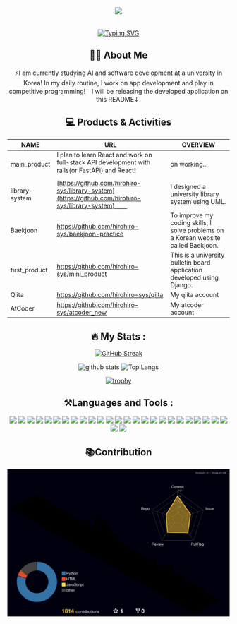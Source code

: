<div id="header" align="center">


<img src="https://media.giphy.com/media/du3J3cXyzhj75IOgvA/giphy.gif" width="160" />

<br>

<img src="https://komarev.com/ghpvc/?username=hirohiro-sys&style=flat-square&color=blue" alt=""/>

<a href="https://git.io/typing-svg"><img src="https://readme-typing-svg.demolab.com?font=Fira+Code&pause=1000&color=31F738&random=false&width=600&lines=Hello+there.+I`m+hirohiro-sys!+Have+a+nice+day+⭐️" alt="Typing SVG" /></a> 

## 🧑‍💻 About Me

⚡️I am currently studying AI and software development at a university in  Korea! In my daily routine, I work on app development and play in competitive programming!　I will be releasing the developed application on this README↓.


## 💻 Products & Activities

| NAME | URL | OVERVIEW
| --- | --- | -- |
| main_product | I plan to learn React and work on full-stack API development with rails(or FastAPi) and React❗️ | on working...
| library-system | [https://github.com/hirohiro-sys/library-system](https://github.com/hirohiro-sys/library-system)　　| I designed a university library system using UML.
| Baekjoon | https://github.com/hirohiro-sys/baekjoon-practice | To improve my coding skills, I solve problems on a Korean website called Baekjoon.
| first_product | https://github.com/hirohiro-sys/mini_product | This is a university bulletin board application developed using Django.
| Qiita | https://github.com/hirohiro-sys/qiita | My qiita account
| AtCoder | https://github.com/hirohiro-sys/atcoder_new | My atcoder account








## 🔥 My Stats :



<!-- [![Solved.ac
프로필](http://mazassumnida.wtf/api/v2/generate_badge?boj=katohiro22)](https://solved.ac/{handle})

[![Solved.ac
프로필](http://mazassumnida.wtf/api/mini/generate_badge?boj=katohiro22)](https://solved.ac/{handle}) 
-->



<p align="center"> 

[![GitHub Streak](https://streak-stats.demolab.com?user=hirohiro-sys&theme=tokyonight&hide_border=%E9%96%93%E9%81%95%E3%81%84)](https://git.io/streak-stats)

<img alt="github stats" height="150px" src="https://github-readme-stats.vercel.app/api?username=hirohiro-sys&theme=dark&show_icons=true" /> 


<img alt="Top Langs" height="150px" src="https://github-readme-stats.vercel.app/api/top-langs/?username=hirohiro-sys&layout=compact&theme=vision-friendly-dark" /> 
 



</p>


 [![trophy](https://github-profile-trophy.vercel.app/?username=hirohiro-sys&theme=matrix)](https://github.com/ryo-ma/github-profile-trophy)


 


##  ⚒️Languages and Tools :

<div align="center">
 <img src="https://img.shields.io/badge/Python-3776AB?style=for-the-badge&logo=python&logoColor=white" />
 <img src="https://img.shields.io/badge/Django-092E20?style=for-the-badge&logo=django&logoColor=white" />
 <img src="https://img.shields.io/badge/JavaScript-F7DF1E?style=for-the-badge&logo=JavaScript&logoColor=white" />
 <img src="https://img.shields.io/badge/TypeScript-007ACC?style=for-the-badge&logo=typescript&logoColor=white" />
 <img src="https://img.shields.io/badge/HTML-239120?style=for-the-badge&logo=html5&logoColor=white" />
 <img src="https://img.shields.io/badge/CSS-239120?&style=for-the-badge&logo=css3&logoColor=white" />
 <img src="https://img.shields.io/badge/Bootstrap-563D7C?style=for-the-badge&logo=bootstrap&logoColor=white"/>
 <img src="https://img.shields.io/badge/React-20232A?style=for-the-badge&logo=react&logoColor=61DAFB" />
 <img src="https://img.shields.io/badge/Ruby-CC342D?style=for-the-badge&logo=ruby&logoColor=white" />
 <img src="https://img.shields.io/badge/Ruby_on_Rails-CC0000?style=for-the-badge&logo=ruby-on-rails&logoColor=white"/>
 <img src="https://img.shields.io/badge/PostgreSQL-316192?style=for-the-badge&logo=postgresql&logoColor=white" />
 <img src="https://img.shields.io/badge/SQLite-07405E?style=for-the-badge&logo=sqlite&logoColor=white" />
 <img src="https://img.shields.io/badge/Amazon_AWS-232F3E?style=for-the-badge&logo=amazon-aws&logoColor=white" />
 <img src="https://img.shields.io/badge/C%2B%2B-00599C?style=for-the-badge&logo=c%2B%2B&logoColor=white" />
 <img src="https://img.shields.io/badge/Java-ED8B00?style=for-the-badge&logo=openjdk&logoColor=white" />
 <img src="https://img.shields.io/badge/R-276DC3?style=for-the-badge&logo=r&logoColor=white" />
 <img src="https://img.shields.io/badge/docker-%230db7ed.svg?style=for-the-badge&logo=docker&logoColor=white" />
 <img src="https://img.shields.io/badge/GIT-E44C30?style=for-the-badge&logo=git&logoColor=white" />
 <img src="https://img.shields.io/badge/GitHub-100000?style=for-the-badge&logo=github&logoColor=white" />
 <img src="https://img.shields.io/badge/Visual_Studio_Code-0078D4?style=for-the-badge&logo=visual%20studio%20code&logoColor=white" />
 <img src="https://img.shields.io/badge/Linux-FCC624?style=for-the-badge&logo=linux&logoColor=black" />
 <img src="https://img.shields.io/badge/GitHub_Actions-2088FF?style=for-the-badge&logo=github-actions&logoColor=white" />
 <img src="https://img.shields.io/badge/Codesandbox-000000?style=for-the-badge&logo=CodeSandbox&logoColor=white" />
 <img src="https://img.shields.io/badge/Colab-F9AB00?style=for-the-badge&logo=googlecolab&color=525252" />
 <img src="https://img.shields.io/badge/PyCharm-000000.svg?&style=for-the-badge&logo=PyCharm&logoColor=white" /> 
 <img src="https://img.shields.io/badge/eslint-3A33D1?style=for-the-badge&logo=eslint&logoColor=white" />
 <img src="https://img.shields.io/badge/Notion-%23000000.svg?style=for-the-badge&logo=notion&logoColor=white" />
 
  
</div>  


## 📚Contribution
![](./profile-3d-contrib/profile-night-rainbow.svg)



　
